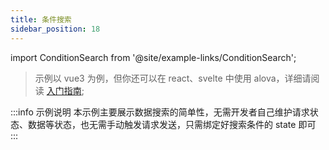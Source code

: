 ```yaml
---
title: 条件搜索
sidebar_position: 18
---
```


import ConditionSearch from '@site/example-links/ConditionSearch';

> 示例以 vue3 为例，但你还可以在 react、svelte 中使用 alova，详细请阅读 [入门指南](/overview/index);

<ConditionSearch></ConditionSearch>

:::info 示例说明
本示例主要展示数据搜索的简单性，无需开发者自己维护请求状态、数据等状态，也无需手动触发请求发送，只需绑定好搜索条件的 state 即可
:::
